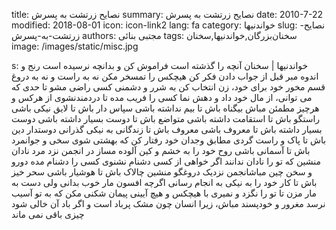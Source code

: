 title: نصایح زرتشت به پسرش
summary: نصایح زرتشت به پسرش
date: 2010-7-22
modified: 2018-08-01
icon:  icon-link2
lang: fa
category: خواندنیها
slug: نصایح-زرتشت-به-پسرش
authors: مجتبی بنائی
tags: سخنان‌بزرگان,خواندنیها,سخنان
image: /images/static/misc.jpg

s: خواندنیها | سخنان    آنچه را گذشته است فراموش کن و بدانچه نرسیده است رنج و اندوه مبر  قبل از جواب دادن فکر کن  هیچکس را تمسخر مکن  نه به راست و نه به دروغ قسم مخور  خود برای خود، زن انتخاب کن  به شرر و دشمنی کسی راضی مشو  تا حدی که می توانی، از مال خود داد و دهش نما  کسی را فریب مده تا دردمندنشوی  از هرکس و هرچیز مطمئن مباش  بیگناه باش تا بیم نداشته باشی  سپاس دار باش تا لایق نیکی باشی  راستگو باش تا استقامت داشته باشی  متواضع باش تا دوست بسیار داشته باشی  دوست بسیار داشته باش تا معروف باشی  معروف باش تا زندگانی به نیکی گذرانی  دوستدار دین باش تا پاک و راست گردی  مطابق وجدان خود رفتار کن که بهشتی شوی  سخی و جوانمرد باش تا آسمانی باشی  روح خود را به خشم و کین آلوده مساز  در انجمن نزد مرد نادان منشین که تو را نادان ندانند  اگر خواهی از کسی دشنام نشنوی کسی را دشنام مده  دورو و سخن چین مباشانجمن نزدیک دروغگو منشین  چالاک باش تا هوشیار باشی  سحر خیز باش تا کار خود را به نیکی به انجام رسانی  اگرچه افسون مار خوب بدانی ولی دست به مار مزن تا تو را نگزد و نمیری  با هیچکس و هیچ آیینی پیمان شکنی مکن که به تو آسیب نرسد  مغرور و خودپسند مباش، زیرا انسان چون مشک پرباد است و اگر باد آن خالی شود  چیزی باقی نمی ماند
